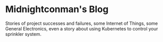 # Midnightconman's Blog
Stories of project successes and failures, some Internet of Things, some General Electronics, even a story about using Kubernetes to control your sprinkler system.
